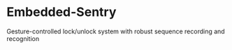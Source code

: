 # Embedded-Sentry
Gesture-controlled lock/unlock system with robust sequence recording and recognition
